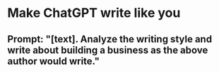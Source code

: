 # Make ChatGPT write like you
## Prompt: "[text]. Analyze the writing style and write about building a business as the above author would write."

